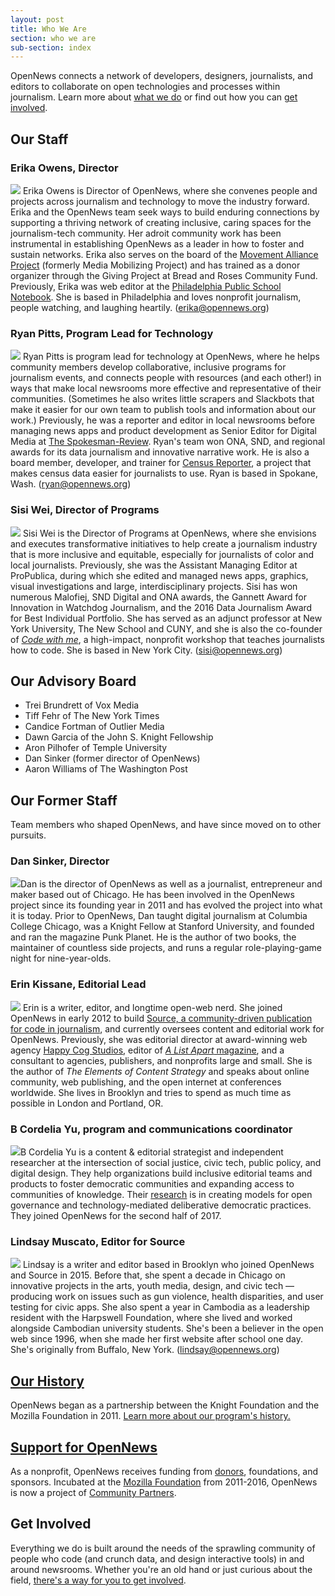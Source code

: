 ```yaml
---
layout: post
title: Who We Are
section: who we are
sub-section: index
---
```


<p class="bodybig">OpenNews connects a network of developers, designers, journalists, and editors to collaborate on open technologies and processes within journalism. Learn more about <a href="/what">what we do</a> or find out how you can <a href="/getinvolved">get involved</a>.</p>

## Our Staff

### Erika Owens, Director
<img src="/media/img/staff/owens.jpg" class="headshot"> Erika Owens is Director of OpenNews, where she convenes people and projects across journalism and technology to move the industry forward. Erika and the OpenNews team seek ways to build enduring connections by supporting a thriving network of creating inclusive, caring spaces for the journalism-tech community. Her adroit community work has been instrumental in establishing OpenNews as a leader in how to foster and sustain networks. Erika also serves on the board of the [Movement Alliance Project](https://mediamobilizing.org/category/media/) (formerly Media Mobilizing Project) and has trained as a donor organizer through the Giving Project at Bread and Roses Community Fund. Previously, Erika was web editor at the [Philadelphia Public School Notebook](http://thenotebook.org/). She is based in Philadelphia and loves nonprofit journalism, people watching, and laughing heartily. (<a href="mailto:erika@opennews.org">erika@opennews.org</a>)

### Ryan Pitts, Program Lead for Technology
<img src="/media/img/staff/pitts-2020.jpg" class="headshot"> Ryan Pitts is program lead for technology at OpenNews, where he helps community members develop collaborative, inclusive programs for journalism events, and connects people with resources (and each other!) in ways that make local newsrooms more effective and representative of their communities. (Sometimes he also writes little scrapers and Slackbots that make it easier for our own team to publish tools and information about our work.) Previously, he was a reporter and editor in local newsrooms before managing news apps and product development as Senior Editor for Digital Media at [The Spokesman-Review](http://www.spokesman.com/). Ryan's team won ONA, SND, and regional awards for its data journalism and innovative narrative work. He is also a board member, developer, and trainer for [Census Reporter](http://censusreporter.org/), a project that makes census data easier for journalists to use. Ryan is based in Spokane, Wash. (<a href="mailto:ryan@opennews.org">ryan@opennews.org</a>)

### Sisi Wei, Director of Programs
<img src="/media/img/staff/wei.jpg" class="headshot"> Sisi Wei is the Director of Programs at OpenNews, where she envisions and executes transformative initiatives to help create a journalism industry that is more inclusive and equitable, especially for journalists of color and local journalists. Previously, she was the Assistant Managing Editor at ProPublica, during which she edited and managed news apps, graphics, visual investigations and large, interdisciplinary projects. Sisi has won numerous Malofiej, SND Digital and ONA awards, the Gannett Award for Innovation in Watchdog Journalism, and the 2016 Data Journalism Award for Best Individual Portfolio. She has served as an adjunct professor at New York University, The New School and CUNY, and she is also the co-founder of [_Code with me_](http://codewithme.us/), a high-impact, nonprofit workshop that teaches journalists how to code. She is based in New York City. (<a href="mailto:sisi@opennews.org">sisi@opennews.org</a>) 

## Our Advisory Board

* Trei Brundrett of Vox Media
* Tiff Fehr of The New York Times
* Candice Fortman of Outlier Media
* Dawn Garcia of the John S. Knight Fellowship
* Aron Pilhofer of Temple University
* Dan Sinker (former director of OpenNews)
* Aaron Williams of The Washington Post

## Our Former Staff
Team members who shaped OpenNews, and have since moved on to other pursuits.

### Dan Sinker, Director
<img src="/media/img/staff/sinker.jpg" class="headshot">Dan is the director of OpenNews as well as a journalist, entrepreneur and maker based out of Chicago. He has been involved in the OpenNews project since its founding year in 2011 and has evolved the project into what it is today. Prior to OpenNews, Dan taught digital journalism at Columbia College Chicago, was a Knight Fellow at Stanford University, and founded and ran the magazine Punk Planet. He is the author of two books, the maintainer of countless side projects, and runs a regular role-playing-game night for nine-year-olds.

### Erin Kissane, Editorial Lead
<img src="/media/img/staff/kissane.jpg" class="headshot"> Erin is a writer, editor, and longtime open-web nerd. She joined OpenNews in early 2012 to build [Source, a community-driven publication for code in journalism](http://source.opennews.org), and currently oversees content and editorial work for OpenNews. Previously, she was editorial director at award-winning web agency [Happy Cog Studios](http://happycog.com/), editor of [*A List Apart* magazine](http://alistapart.com/), and a consultant to agencies, publishers, and nonprofits large and small. She is the author of *The Elements of Content Strategy* and speaks about online community, web publishing, and the open internet at conferences worldwide. She lives in Brooklyn and tries to spend as much time as possible in London and Portland, OR.

### B Cordelia Yu, program and communications coordinator
<img src="/media/img/staff/cordelia.jpg" class="headshot">B Cordelia Yu is a content & editorial strategist and independent researcher at the intersection of social justice, civic tech, public policy, and digital design. They help organizations build inclusive editorial teams and products to foster democratic communities and expanding access to communities of knowledge. Their [research](http://tinyletter.com/thebestsophist) is in creating models for open governance and technology-mediated deliberative democratic practices. They joined OpenNews for the second half of 2017.

### Lindsay Muscato, Editor for Source
<img src="/media/img/staff/muscato.jpg" class="headshot"> Lindsay is a writer and editor based in Brooklyn who joined OpenNews and Source in 2015. Before that, she spent a decade in Chicago on innovative projects in the arts, youth media, design, and civic tech — producing work on issues such as gun violence, health disparities, and user testing for civic apps. She also spent a year in Cambodia as a leadership resident with the Harpswell Foundation, where she lived and worked alongside Cambodian university students. She's been a believer in the open web since 1996, when she made her first website after school one day. She's originally from Buffalo, New York. (<a href="mailto:lindsay@opennews.org">lindsay@opennews.org</a>)

## [Our History](/who/history/)

OpenNews began as a partnership between the Knight Foundation and the Mozilla Foundation in 2011. [Learn more about our program's history.](/who/history/)

## [Support for OpenNews](/who/supporters)

As a nonprofit, OpenNews receives funding from [donors](https://opennews.networkforgood.com/projects/54161), foundations, and sponsors. Incubated at the [Mozilla Foundation](https://www.mozilla.org/en-US/foundation/) from 2011-2016, OpenNews is now a project of [Community Partners](http://www.communitypartners.org/).


## Get Involved

Everything we do is built around the needs of the sprawling community of people who code (and crunch data, and design interactive tools) in and around newsrooms. Whether you're an old hand or just curious about the field, [there's a way for you to get involved](/getinvolved/).
